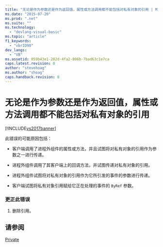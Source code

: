 ```yaml
---
title: "无论是作为参数还是作为返回值，属性或方法调用都不能包括对私有对象的引用 | Microsoft Docs"
ms.date: "2015-07-20"
ms.prod: ".net"
ms.suite: ""
ms.technology: 
  - "devlang-visual-basic"
ms.topic: "article"
f1_keywords: 
  - "vbrID98"
dev_langs: 
  - "VB"
ms.assetid: 059b43e1-202d-4fa2-806b-7bad63c1e7ca
caps.latest.revision: 8
author: "stevehoag"
ms.author: "shoag"
caps.handback.revision: 8
---
```

# 无论是作为参数还是作为返回值，属性或方法调用都不能包括对私有对象的引用
[!INCLUDE[vs2017banner](../../../visual-basic/includes/vs2017banner.md)]

此错误的可能原因包括：  
  
-   客户端调用了进程外组件的属性或方法，并且试图将对私有对象的引用作为参数之一进行传递。  
  
-   进程外组件调用了其客户端上的回调方法，并试图传递对私有对象的引用。  
  
-   进程外组件试图将对私有对象的引用作为它所引发的事件的参数进行传递。  
  
-   客户端试图将私有对象引用赋给它正在处理的事件的 `ByRef` 参数。  
  
### 更正此错误  
  
1.  删除引用。  
  
## 请参阅  
 [Private](../../../visual-basic/language-reference/modifiers/private.md)
